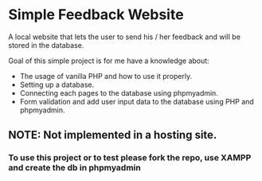 # Simple Feedback Website 

A local website that lets the user to send his / her feedback and will be stored in the database.

Goal of this simple project is for me have a knowledge about:
- The usage of vanilla PHP and how to use it properly.
- Setting up a database.
- Connecting each pages to the database using phpmyadmin.
- Form validation and add user input data to the database using PHP and phpmyadmin.

## NOTE: Not implemented in a hosting site.
### To use this project or to test please fork the repo, use XAMPP and create the db in phpmyadmin 
